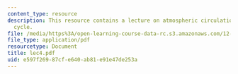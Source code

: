 ```yaml
---
content_type: resource
description: This resource contains a lecture on atmospheric circulation and water
  cycle.
file: /media/https%3A/open-learning-course-data-rc.s3.amazonaws.com/12-742-marine-chemistry-fall-2006/e597f26987cfe640ab81e91e47de253a_lec4.pdf
file_type: application/pdf
resourcetype: Document
title: lec4.pdf
uid: e597f269-87cf-e640-ab81-e91e47de253a
---
```


